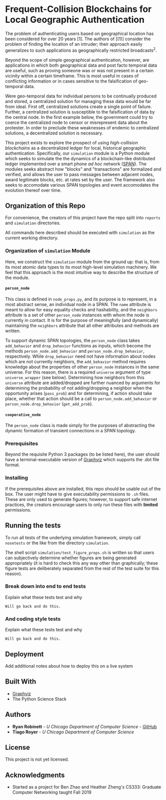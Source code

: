 # Frequent-Collision Blockchains for Local Geographic Authentication

The problem of authenticating users based on geographical location has been considered for over 20 years [1]. The
authors of [(1)] consider the problem of finding the location of an intruder; their approach easily generalizes to such
applications as geographically restricted broadcasts<sup>2</sup>.

Beyond the scope of simple geographical authentication, however, are applications in which both geographical data
and post facto temporal data are useful, such as proving someone was or was not present in a certain vicinity within
a certain timeframe. This is most useful in cases of conflicting information or in cases sensitive to the falsification
of geo-temporal data.

Were geo-temporal data for individual persons to be continually produced and stored, a centralized solution for
managing these data would be far from ideal. First off, centralized solutions create a single point of failure. Further,
a centralized solution is susceptible to the falsification of data by the central node. In the first example below, the
government could try to coerce the centralized node to censor or misrepresent data about the protester. In order
to preclude these weaknesses of endemic to centralized solutions, a decentralized solution is necessary.

This project exists to explore the prospect of using *high-collision blockchains* as a decentralized ledger for local, historical
geographic authentication. Specifically, our `simulation` module is a Python module which seeks to simulate the the dynamics of a
blockchain-like distributed ledger implemented over a smart phone *ad hoc* network ([SPAN](https://en.wikipedia.org/wiki/Smartphone_ad_hoc_network)).
The modules seeks abstract how "blocks" and "transactions" are formalized and verified, and allows the user to pass messages between adjacent nodes,
award legitimate blocks, etc. at rates set by the user. The framework also seeks to accomodate various SPAN topologies and event accomodates the evolution
thereof over time.

## Organization of this Repo

For convenience, the creators of this project have the repo split into `reports` and `simulation` directories.

All commands here described should be executed with `simulation` as the current working directory.

### Organization of `simulation` Module

Here, we construct the `simulation` module from the ground up: that is, from its most atomic data types to its most high-level simulation machinery.
We feel that this approach is the most intuitive way to describe the structure of the module.

#### `person_node`

This class is defined in `node_props.py`, and its purpose is to represent, in a most abstract sense, an individual node in a SPAN. The `name` attribute is
meant to allow for easy equality checks and hashability, and the `neighbors` attribute is a set of other `person_node` instances with whom the node is
currently in contact. It is for the purpose of meaningfully (and dynamically) maintaining the `neighbors` attribute that all other attributes
and methods are written.

To support dynamic SPAN topologies, the `person_node` class takes `add_behavior` and `drop_behavior` functions as inputs, which become the methods
`person_node.add_behavior` and `person_node.drop_behavior`, respectively. While `drop_behavior` need not have information about nodes which are not
currently neighbors, the `add_behavior` method requires knowledge about the properties of other `person_node` instances in the same universe. For this reason,
there is a required `universe` argument of type `universe_wrapper` (see below). Determining how neighbors from this `universe` attribute are added/dropped
are further nuanced by arguments for determining the probability of not adding/dropping a neighbor when the opportunity arises (`pass_prob`) and for determining,
if action should take place, whether that action should be a call to `person_node.add_behavior` or `person_node.drop_behavior` (`get_add_prob`).

#### `cooperative_node`

The `person_node` class is made simply for the purposes of abstracting the dynamic formation of transient connections in a SPAN topology.

### Prerequisites

Beyond the requisite Python 3 packages (to be listed here), the user should have a terminal-executable version
of [Graphviz](https://graphviz.org/) which supports the .dot file format.

### Installing

If the prerequisites above are installed, this repo should be usable out of the box.
The user might have to give executability permissions to `.sh` files. These are only used to generate figures;
however, to support safe internet practices, the creators encourage users to only run these files with **limited** permissions.

## Running the tests

To run all tests of the underlying simulation framework, simply call `nosetests` or the like from the directory `simulation`.

The shell script `simulation/test_figure_props.sh` is written so that users can subjectively determine whether figures are being
generated appropriately (it is hard to check this any way other than graphically; these figure tests are deliberately separated
from the rest of the test suite for this reason).

### Break down into end to end tests

Explain what these tests test and why

```
Will go back and do this.
```

### And coding style tests

Explain what these tests test and why

```
Will go back and do this.
```

## Deployment

Add additional notes about how to deploy this on a live system

## Built With

* [Graphviz](https://graphviz.org/)
* The Python Science Stack

## Authors

* **Ryan Robinett** - *U Chicago Department of Computer Science* - [GitHub](https://github.com/robbobbinett)
* **Tiago Royer** - *U Chicago Department of Computer Science*

## License

This project is not yet licensed.

## Acknowledgments

* Started as a project for Ben Zhao and Heather Zheng's CS333: Graduate Computer Networking taught Fall 2019
